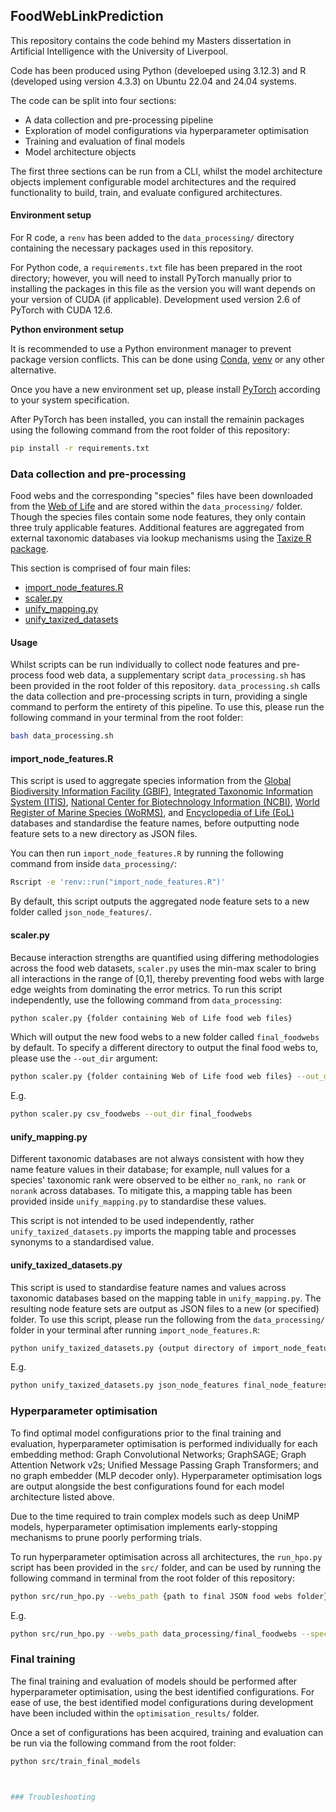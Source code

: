 ## FoodWebLinkPrediction

This repository contains the code behind my Masters dissertation in Artificial Intelligence with the University of Liverpool.

Code has been produced using Python (develoeped using 3.12.3) and R (developed using version 4.3.3) on Ubuntu 22.04 and 24.04 systems.

The code can be split into four sections:
 - A data collection and pre-processing pipeline
 - Exploration of model configurations via hyperparameter optimisation
 - Training and evaluation of final models
 - Model architecture objects

The first three sections can be run from a CLI, whilst the model architecture objects implement configurable model architectures and the required functionality to build, train, and evaluate configured architectures.

#### Environment setup

For R code, a `renv` has been added to the `data_processing/` directory containing the necessary packages used in this repository.

For Python code, a `requirements.txt` file has been prepared in the root directory; however, you will need to install PyTorch manually prior to installing the packages in this file as the version you will want depends on your version of CUDA (if applicable). Development used version 2.6 of PyTorch with CUDA 12.6.

**Python environment setup**

It is recommended to use a Python environment manager to prevent package version conflicts. This can be done using [Conda](https://docs.conda.io/projects/conda/en/latest/user-guide/tasks/manage-environments.html), [venv](https://docs.python.org/3/library/venv.html) or any other alternative.

Once you have a new environment set up, please install [PyTorch](https://pytorch.org/get-started/locally/) according to your system specification.

After PyTorch has been installed, you can install the remainin packages using the following command from the root folder of this repository:

```Bash
pip install -r requirements.txt
```

### Data collection and pre-processing

Food webs and the corresponding "species" files have been downloaded from the [Web of Life](https://www.web-of-life.es/map.php?type=7) and are stored within the `data_processing/` folder. Though the species files contain some node features, they only contain three truly applicable features. Additional features are aggregated from external taxonomic databases via lookup mechanisms using the [Taxize R package](https://cran.r-project.org/web/packages/taxize/index.html).

This section is comprised of four main files:
 - [import_node_features.R](data_processing/import_node_features.R)
 - [scaler.py](data_processing/scaler.py)
 - [unify_mapping.py](data_processing/unify_mapping.py)
 - [unify_taxized_datasets](data_processing/unify_taxized_datasets.py)

#### Usage

Whilst scripts can be run individually to collect node features and pre-process food web data, a supplementary script `data_processing.sh` has been provided in the root folder of this repository. `data_processing.sh` calls the data collection and pre-processing scripts in turn, providing a single command to perform the entirety of this pipeline. To use this, please run the following command in your terminal from the root folder:

```bash
bash data_processing.sh
```

#### import_node_features.R

This script is used to aggregate species information from the [Global Biodiversity Information Facility (GBIF)](https://www.gbif.org/), [Integrated Taxonomic Information System (ITIS)](https://www.itis.gov/), [National Center for Biotechnology Information (NCBI)](https://www.ncbi.nlm.nih.gov/taxonomy), [World Register of Marine Species (WoRMS)](https://www.marinespecies.org/), and [Encyclopedia of Life (EoL)](https://www.eol.org/) databases and standardise the feature names, before outputting node feature sets to a new directory as JSON files.

You can then run `import_node_features.R` by running the following command from inside `data_processing/`:

```bash
Rscript -e 'renv::run("import_node_features.R")'
```

By default, this script outputs the aggregated node feature sets to a new folder called `json_node_features/`.

#### scaler.py

Because interaction strengths are quantified using differing methodologies across the food web datasets, `scaler.py` uses the min-max scaler to bring all interactions in the range of [0,1], thereby preventing food webs with large edge weights from dominating the error metrics. To run this script independently, use the following command from `data_processing`:

```bash
python scaler.py {folder containing Web of Life food web files}
```

Which will output the new food webs to a new folder called `final_foodwebs` by default. To specify a different directory to output the final food webs to, please use the `--out_dir` argument:

```bash
python scaler.py {folder containing Web of Life food web files} --out_dir {path to output folder}
```

E.g. 

```bash
python scaler.py csv_foodwebs --out_dir final_foodwebs
```

#### unify_mapping.py

Different taxonomic databases are not always consistent with how they name feature values in their database; for example, null values for a species' taxonomic rank were observed to be either `no_rank`, `no rank` or `norank` across databases. To mitigate this, a mapping table has been provided inside `unify_mapping.py` to standardise these values.

This script is not intended to be used independently, rather `unify_taxized_datasets.py` imports the mapping table and processes synonyms to a standardised value.

#### unify_taxized_datasets.py

This script is used to standardise feature names and values across taxonomic databases based on the mapping table in `unify_mapping.py`. The resulting node feature sets are output as JSON files to a new (or specified) folder. To use this script, please run the following from the `data_processing/` folder in your terminal after running `import_node_features.R`:

```bash
python unify_taxized_datasets.py {output directory of import_node_features.R} {folder path to output final node features to}
```

E.g.

```bash
python unify_taxized_datasets.py json_node_features final_node_features
```

### Hyperparameter optimisation

To find optimal model configurations prior to the final training and evaluation, hyperparameter optimisation is performed individually for each embedding method: Graph Convolutional Networks; GraphSAGE; Graph Attention Network v2s; Unified Message Passing Graph Transformers; and no graph embedder (MLP decoder only). Hyperparameter optimisation logs are output alongside the best configurations found for each model architecture listed above.

Due to the time required to train complex models such as deep UniMP models, hyperparameter optimisation implements early-stopping mechanisms to prune poorly performing trials.

To run hyperparameter optimisation across all architectures, the `run_hpo.py` script has been provided in the `src/` folder, and can be used by running the following command in terminal from the root folder of this repository:

```bash
python src/run_hpo.py --webs_path {path to final JSON food webs folder} --species_path {path to final JSON node features folder}
```

E.g.

```bash
python src/run_hpo.py --webs_path data_processing/final_foodwebs --species_path data_processing/final_node_features
```

### Final training

The final training and evaluation of models should be performed after hyperparameter optimisation, using the best identified configurations. For ease of use, the best identified model configurations during development have been included within the `optimisation_results/` folder.

Once a set of configurations has been acquired, training and evaluation can be run via the following command from the root folder:

```bash
python src/train_final_models



### Troubleshooting
